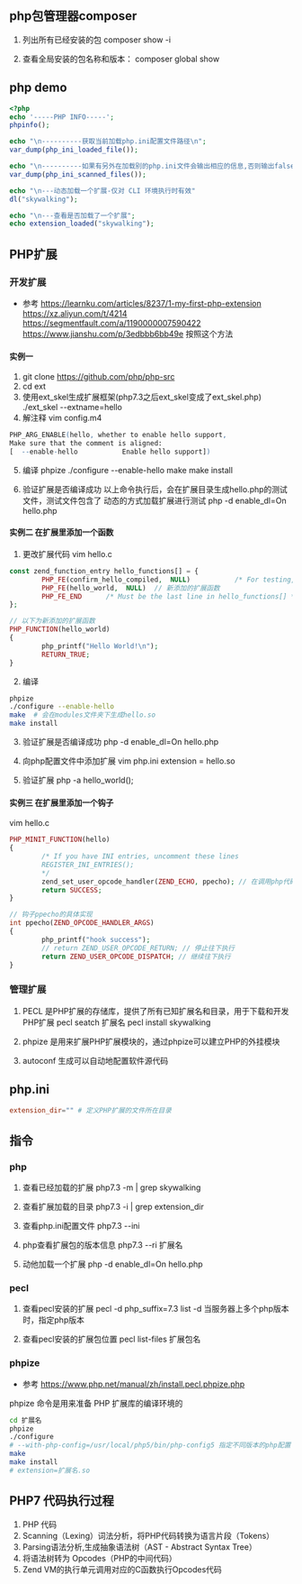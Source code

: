 ## php包管理器composer

1. 列出所有已经安装的包
composer show -i

2. 查看全局安装的包名称和版本：
composer global show

## php demo
```php
<?php
echo '-----PHP INFO-----';
phpinfo();

echo "\n----------获取当前加载php.ini配置文件路径\n";
var_dump(php_ini_loaded_file());  

echo "\n----------如果有另外在加载别的php.ini文件会输出相应的信息,否则输出false\n";
var_dump(php_ini_scanned_files());

echo "\n---动态加载一个扩展-仅对 CLI 环境执行时有效"
dl("skywalking");

echo "\n---查看是否加载了一个扩展";
echo extension_loaded("skywalking");
```
## PHP扩展
### 开发扩展
- 参考
https://learnku.com/articles/8237/1-my-first-php-extension
https://xz.aliyun.com/t/4214  
https://segmentfault.com/a/1190000007590422
https://www.jianshu.com/p/3edbbb6bb49e 按照这个方法
#### 实例一
1. git clone https://github.com/php/php-src
2. cd ext
3. 使用ext_skel生成扩展框架(php7.3之后ext_skel变成了ext_skel.php)
./ext_skel --extname=hello  
4. 解注释 vim config.m4 
```m4
PHP_ARG_ENABLE(hello, whether to enable hello support,
Make sure that the comment is aligned:
[  --enable-hello           Enable hello support])
```
5. 编译
phpize 
./configure --enable-hello
make
make install

5. 验证扩展是否编译成功
以上命令执行后，会在扩展目录生成hello.php的测试文件，测试文件包含了 动态的方式加载扩展进行测试
php -d enable_dl=On hello.php

#### 实例二 在扩展里添加一个函数
1. 更改扩展代码 vim hello.c
```php
const zend_function_entry hello_functions[] = {
        PHP_FE(confirm_hello_compiled,  NULL)           /* For testing, remove later. */
        PHP_FE(hello_world,  NULL)  // 新添加的扩展函数
        PHP_FE_END      /* Must be the last line in hello_functions[] */
};

// 以下为新添加的扩展函数
PHP_FUNCTION(hello_world)
{
        php_printf("Hello World!\n");
        RETURN_TRUE;
}
```
2. 编译
```bash
phpize 
./configure --enable-hello
make  # 会在modules文件夹下生成hello.so
make install
```
3. 验证扩展是否编译成功
php -d enable_dl=On hello.php

4. 向php配置文件中添加扩展
vim php.ini
extension = hello.so

5. 验证扩展
php -a
hello_world();

#### 实例三 在扩展里添加一个钩子
vim hello.c 
```php
PHP_MINIT_FUNCTION(hello)
{
        /* If you have INI entries, uncomment these lines
        REGISTER_INI_ENTRIES();
        */
        zend_set_user_opcode_handler(ZEND_ECHO, ppecho); // 在调用php代码前添加一个钩子ppecho
        return SUCCESS;
}

// 钩子ppecho的具体实现
int ppecho(ZEND_OPCODE_HANDLER_ARGS)
{
        php_printf("hook success");
        // return ZEND_USER_OPCODE_RETURN; // 停止往下执行
        return ZEND_USER_OPCODE_DISPATCH; // 继续往下执行
}

```
### 管理扩展
1. PECL 是PHP扩展的存储库，提供了所有已知扩展名和目录，用于下载和开发PHP扩展
pecl seatch 扩展名
pecl install skywalking

2. phpize 是用来扩展PHP扩展模块的，通过phpize可以建立PHP的外挂模块

3. autoconf 生成可以自动地配置软件源代码

## php.ini
```conf
extension_dir="" # 定义PHP扩展的文件所在目录
```

## 指令
### php
1. 查看已经加载的扩展
php7.3 -m | grep skywalking

2. 查看扩展加载的目录
php7.3 -i | grep extension_dir

3. 查看php.ini配置文件
php7.3 --ini

4. php查看扩展包的版本信息 
php7.3 --ri 扩展名 

5. 动他加载一个扩展
php -d enable_dl=On hello.php
### pecl
1. 查看pecl安装的扩展
pecl  -d php_suffix=7.3 list
-d 当服务器上多个php版本时，指定php版本

2. 查看pecl安装的扩展包位置
pecl  list-files 扩展包名

### phpize
- 参考
https://www.php.net/manual/zh/install.pecl.phpize.php

phpize 命令是用来准备 PHP 扩展库的编译环境的
```bash
cd 扩展名
phpize
./configure
# --with-php-config=/usr/local/php5/bin/php-config5 指定不同版本的php配置
make
make install
# extension=扩展名.so 
```

## PHP7 代码执行过程
1. PHP 代码
2. Scanning（Lexing）词法分析，将PHP代码转换为语言片段（Tokens）
3. Parsing语法分析,生成抽象语法树（AST - Abstract Syntax Tree）
4. 将语法树转为 Opcodes（PHP的中间代码）
5. Zend VM的执行单元调用对应的C函数执行Opcodes代码
